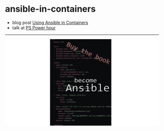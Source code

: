 # ansible-in-containers


- blog post [Using Ansible in Containers]()
- talk at [PS Power hour]()

---

[![become-ansible](img/become-ansible.png "become-ansible")](https://gum.co/become-ansible)
